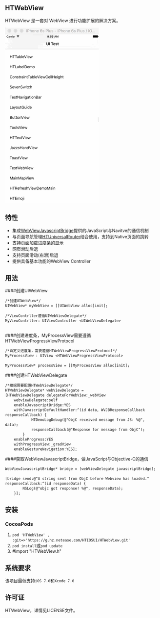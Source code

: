 HTWebView
---

HTWebView 是一套对 WebView 进行功能扩展的解决方案。

![](images/demo.gif)

特性
---
* 集成[WebViewJavascriptBridge](https://github.com/marcuswestin/WebViewJavascriptBridge)提供的JavaScript与Navitve的通信机制
* 与页面导航管理[HTUniversalRouter](...)结合使用，支持到Native页面的跳转
* 支持页面加载进度条的显示
* 网页滑动后退
* 支持页面滑动(右滑)后退
* 提供具备基本功能的WebView Controller

用法
---


####创建UIWebView
```
/*创建UIWebView*/
UIWebView* myWebView = [[UIWebView alloc]init];

/*ViewContrller遵循UIWebViewDelegate*/
MyViewContrller: UIViewController <UIWebViewDelegate>


```

####创建进度条，MyProcessView需要遵循HTWebViewProgressViewProtocol
```
/*自定义进度条，需要遵循HTWebViewProgressViewProtocol*/
MyProcessView : UIView <HTWebViewProgressViewProtocol>

MyProcessView* processView = [[MyProcessView alloc]init];
```

####创建HTWebViewDelegate

```
/*根据需要配置HTWebViewDelegate*/
HTWebViewDelegate* webViewDelegate = 
[HTWebViewDelegate delegateForWebView:_webView 
	webviewDelegate:self 
	enableJavascriptBridge:YES 
	withJavascriptDefaultHandler:^(id data, WVJBResponseCallback responseCallback) {
	        HTDemoLogDebug(@"ObjC received message from JS: %@", data);
	        responseCallback(@"Response for message from ObjC");
	    } 
    enableProgress:YES 
    withProgressView:_gradView 
    enableGestureNavigation:YES];
```

####获取WebViewJavascriptBridge，做JavaScript与Objective-C的通信
```    				
WebViewJavascriptBridge* bridge = [webViewDelegate javascriptBridge]; 

[bridge send:@"A string sent from ObjC before Webview has loaded." responseCallback:^(id responseData) {
        NSLog(@"objc got response! %@", responseData);
    }];

```


安装
---
###	CocoaPods

1. `pod 'HTWebView' , :git=>'https://g.hz.netease.com/HTIOSUI/HTWebView.git'`
2. `pod install`或`pod update`
3. \#import "HTWebView.h"
	
系统要求
---

该项目最低支持`iOS 7.0`和`Xcode 7.0`

许可证
---

HTWebView，详情见LICENSE文件。
